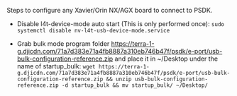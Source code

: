 Steps to configure any Xavier/Orin NX/AGX board to connect to PSDK.

- Disable l4t-device-mode auto start (This is only performed once): ``` sudo systemctl disable nv-l4t-usb-device-mode.service ```

- Grab bulk mode program folder https://terra-1-g.djicdn.com/71a7d383e71a4fb8887a310eb746b47f/psdk/e-port/usb-bulk-configuration-reference.zip and place it in ~/Desktop under the name of startup_bulk: ``` wget https://terra-1-g.djicdn.com/71a7d383e71a4fb8887a310eb746b47f/psdk/e-port/usb-bulk-configuration-reference.zip && unzip usb-bulk-configuration-reference.zip -d startup_bulk && mv startup_bulk/ ~/Desktop/ ```

